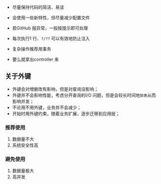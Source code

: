 - 尽量保持代码的简洁、易读  
- 会使用一些新特性，但尽量减少配置文件  


- 若GitHub 报异常，一般按提示即可处理  


- 每次执行1 行、`?/??` 可以有效地防止注入
- 复杂操作推荐用事务

- 要么就拿出controller 来  

## 关于外键  

- 外键会对增删改有影响，但是对查询没影响；  
- 外键并不会影响性能，考虑分开查询的I/O 问题，但是会较长时间地`锁表`从而影响并发；  
- 不论用不用外键，业务并不会减少；  
- 开始时用外键约束，随着业务扩展，逐步迁移到应用层；  

### 推荐使用  

1. 数据量不大  
2. 系统安全性高  

### 避免使用  

1. 数据量极大  
2. 高并发  
